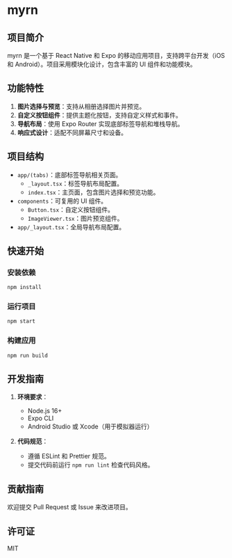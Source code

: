 # myrn

## 项目简介

myrn 是一个基于 React Native 和 Expo 的移动应用项目，支持跨平台开发（iOS 和 Android）。项目采用模块化设计，包含丰富的 UI 组件和功能模块。

## 功能特性

1. **图片选择与预览**：支持从相册选择图片并预览。
2. **自定义按钮组件**：提供主题化按钮，支持自定义样式和事件。
3. **导航布局**：使用 Expo Router 实现底部标签导航和堆栈导航。
4. **响应式设计**：适配不同屏幕尺寸和设备。

## 项目结构

- `app/(tabs)`：底部标签导航相关页面。
  - `_layout.tsx`：标签导航布局配置。
  - `index.tsx`：主页面，包含图片选择和预览功能。
- `components`：可复用的 UI 组件。
  - `Button.tsx`：自定义按钮组件。
  - `ImageViewer.tsx`：图片预览组件。
- `app/_layout.tsx`：全局导航布局配置。

## 快速开始

### 安装依赖

```bash
npm install
```

### 运行项目

```bash
npm start
```

### 构建应用

```bash
npm run build
```

## 开发指南

1. **环境要求**：
   - Node.js 16+
   - Expo CLI
   - Android Studio 或 Xcode（用于模拟器运行）

2. **代码规范**：
   - 遵循 ESLint 和 Prettier 规范。
   - 提交代码前运行 `npm run lint` 检查代码风格。

## 贡献指南

欢迎提交 Pull Request 或 Issue 来改进项目。

## 许可证

MIT